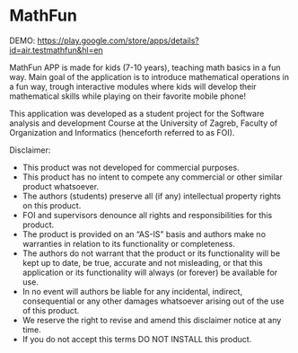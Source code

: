 # MathFun

DEMO: https://play.google.com/store/apps/details?id=air.testmathfun&hl=en

MathFun APP is made for kids (7-10 years), teaching math basics in a fun way.  Main goal of the application is to introduce mathematical operations in a fun way, trough interactive modules where kids will develop their mathematical skills while playing on their favorite mobile phone! 

This application was developed as a student project for the Software analysis and development Course at the University of Zagreb, Faculty of Organization and Informatics (henceforth referred to as FOI).

Disclaimer:
- This product was not developed for commercial purposes.
- This product has no intent to compete any commercial or other similar product whatsoever.
- The authors (students) preserve all (if any) intellectual property rights on this product.
- FOI and supervisors denounce all rights and responsibilities for this product.
- The product is provided on an “AS-IS” basis and authors make no warranties in relation to its functionality or completeness.
- The authors do not warrant that the product or its functionality will be kept up to date, be true, accurate and not misleading, or that this application or its functionality will always (or forever) be available for use.
- In no event will authors be liable for any incidental, indirect, consequential or any other damages whatsoever arising out of the use of this product.
- We reserve the right to revise and amend this disclaimer notice at any time.
- If you do not accept this terms DO NOT INSTALL this product.
